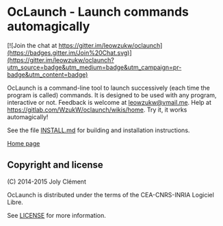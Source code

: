 <!--- OASIS_START --->
<!--- DO NOT EDIT (digest: 0bfe5fa7f821b21fd80ec7f528e7aa1a) --->

OcLaunch - Launch commands automagically
========================================

[![Join the chat at https://gitter.im/leowzukw/oclaunch](https://badges.gitter.im/Join%20Chat.svg)](https://gitter.im/leowzukw/oclaunch?utm_source=badge&utm_medium=badge&utm_campaign=pr-badge&utm_content=badge)

OcLaunch is a command-line tool to launch successively (each time the program
is called) commands. It is designed to be used with any program, interactive
or not. Feedback is welcome at leowzukw@vmail.me. Help at
https://gitlab.com/WzukW/oclaunch/wikis/home. Try it, it works automagically!

See the file [INSTALL.md](INSTALL.md) for building and installation
instructions.

[Home page](http://www.oclaunch.eu.org)

Copyright and license
---------------------

(C) 2014-2015 Joly Clément

OcLaunch is distributed under the terms of the CEA-CNRS-INRIA Logiciel Libre.

See [LICENSE](LICENSE) for more information.

<!--- OASIS_STOP --->
